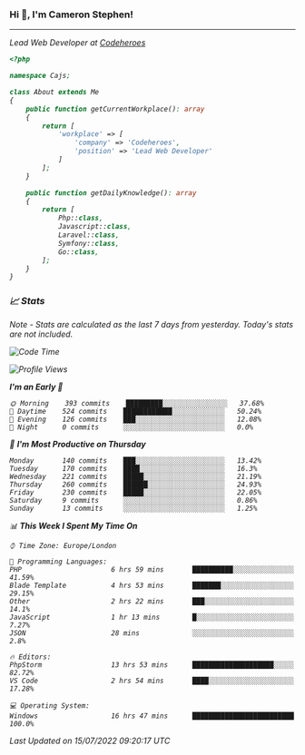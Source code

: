 ### Hi 👋, I'm Cameron Stephen!
<hr>
<p><em>Lead Web Developer at <a href="https://codeheroes.co.uk">Codeheroes</a></p>


```php
<?php

namespace Cajs;

class About extends Me
{
    public function getCurrentWorkplace(): array
    {
        return [
            'workplace' => [
                'company' => 'Codeheroes',
                'position' => 'Lead Web Developer'
            ]
        ];
    }

    public function getDailyKnowledge(): array
    {
        return [
            Php::class,
            Javascript::class,
            Laravel::class,
            Symfony::class,
            Go::class,
        ];
    }
}
```

### 📈 Stats
<p><em>Note - Stats are calculated as the last 7 days from yesterday. Today's stats are not included.</em></p>


<!--START_SECTION:waka-->
![Code Time](http://img.shields.io/badge/Code%20Time-3%2C019%20hrs%2041%20mins-blue)

![Profile Views](http://img.shields.io/badge/Profile%20Views-0-blue)

**I'm an Early 🐤** 

```text
🌞 Morning    393 commits    █████████░░░░░░░░░░░░░░░░   37.68% 
🌆 Daytime    524 commits    ████████████░░░░░░░░░░░░░   50.24% 
🌃 Evening    126 commits    ███░░░░░░░░░░░░░░░░░░░░░░   12.08% 
🌙 Night      0 commits      ░░░░░░░░░░░░░░░░░░░░░░░░░   0.0%

```
📅 **I'm Most Productive on Thursday** 

```text
Monday       140 commits    ███░░░░░░░░░░░░░░░░░░░░░░   13.42% 
Tuesday      170 commits    ████░░░░░░░░░░░░░░░░░░░░░   16.3% 
Wednesday    221 commits    █████░░░░░░░░░░░░░░░░░░░░   21.19% 
Thursday     260 commits    ██████░░░░░░░░░░░░░░░░░░░   24.93% 
Friday       230 commits    █████░░░░░░░░░░░░░░░░░░░░   22.05% 
Saturday     9 commits      ░░░░░░░░░░░░░░░░░░░░░░░░░   0.86% 
Sunday       13 commits     ░░░░░░░░░░░░░░░░░░░░░░░░░   1.25%

```


📊 **This Week I Spent My Time On** 

```text
⌚︎ Time Zone: Europe/London

💬 Programming Languages: 
PHP                      6 hrs 59 mins       ██████████░░░░░░░░░░░░░░░   41.59% 
Blade Template           4 hrs 53 mins       ███████░░░░░░░░░░░░░░░░░░   29.15% 
Other                    2 hrs 22 mins       ███░░░░░░░░░░░░░░░░░░░░░░   14.1% 
JavaScript               1 hr 13 mins        █░░░░░░░░░░░░░░░░░░░░░░░░   7.27% 
JSON                     28 mins             ░░░░░░░░░░░░░░░░░░░░░░░░░   2.8%

🔥 Editors: 
PhpStorm                 13 hrs 53 mins      ████████████████████░░░░░   82.72% 
VS Code                  2 hrs 54 mins       ████░░░░░░░░░░░░░░░░░░░░░   17.28%

💻 Operating System: 
Windows                  16 hrs 47 mins      █████████████████████████   100.0%

```


 Last Updated on 15/07/2022 09:20:17 UTC
<!--END_SECTION:waka-->
